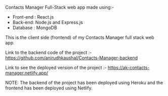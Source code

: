 Contacts Manager Full-Stack web app made using:-

 - Front-end : React.js 
 - Back-end: Node.js and Express.js 
 - Database : MongoDB

This is the client side (frontend) of my Contacts Manager full stack web app.

Link to the backend code of the project :- https://github.com/anirudhkaushal/Contacts-Manager-backend

Link to see the deployed version of the project :- https://ak-contacts-manager.netlify.app/

NOTE: The backend of the project has been deployed using Heroku and the frontend has been deployed using Netlify.
